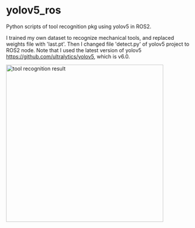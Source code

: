 # yolov5_ros
Python scripts of tool recognition pkg using yolov5 in ROS2.

I trained my own dataset to recognize mechanical tools, and replaced weights file with 'last.pt'. Then I changed file 'detect.py' of yolov5 project to ROS2 node. Note that I used the latest version of yolov5 https://github.com/ultralytics/yolov5, which is v6.0.

<img width="429" alt="tool recognition result" src="https://user-images.githubusercontent.com/50586572/148691108-d1ae8084-8a61-4bd0-9962-0175a4172da3.png">

